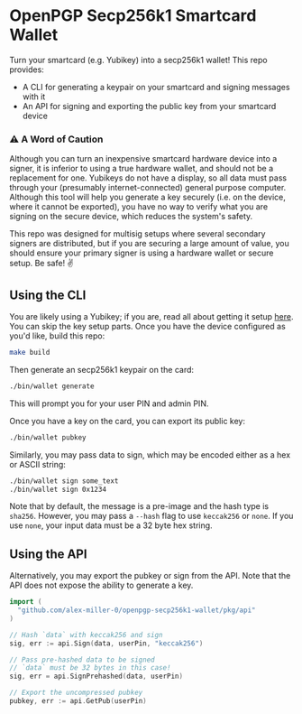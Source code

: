 # OpenPGP Secp256k1 Smartcard Wallet

Turn your smartcard (e.g. Yubikey) into a secp256k1 wallet! This repo provides:

* A CLI for generating a keypair on your smartcard and signing messages with it
* An API for signing and exporting the public key from your smartcard device

### ⚠️  A Word of Caution

Although you can turn an inexpensive smartcard hardware device into a signer, it is inferior to using a true hardware wallet, and should not be a replacement for one. Yubikeys do not have a display, so all data must pass through your (presumably internet-connected) general purpose computer. Although this tool will help you generate a key securely (i.e. on the device, where it cannot be exported), you have no way to verify what you are signing on the secure device, which reduces the system's safety.

This repo was designed for multisig setups where several secondary signers are distributed, but if you are securing a large amount of value, you should ensure your primary signer is using a hardware wallet or secure setup. Be safe! ✌️

## Using the CLI

You are likely using a Yubikey; if you are, read all about getting it setup [here](https://gist.github.com/Riebart/64c53f7d4ad4f5897b22c43ac0410ae5#generating-pgp-keys). You can skip the key setup parts. Once you have the device configured as you'd like, build this repo:

```sh
make build
```

Then generate an secp256k1 keypair on the card:

```sh
./bin/wallet generate
```

This will prompt you for your user PIN and admin PIN.

Once you have a key on the card, you can export its public key:


```sh
./bin/wallet pubkey
```

Similarly, you may pass data to sign, which may be encoded either as a hex or ASCII string:

```sh
./bin/wallet sign some_text
./bin/wallet sign 0x1234
```

Note that by default, the message is a pre-image and the hash type is `sha256`. However, you may pass a `--hash` flag to use `keccak256` or `none`. If you use `none`, your input data must be a 32 byte hex string.

## Using the API

Alternatively, you may export the pubkey or sign from the API. Note that the API does not expose the ability to generate a key.

```go
import (
  "github.com/alex-miller-0/openpgp-secp256k1-wallet/pkg/api"
)

// Hash `data` with keccak256 and sign
sig, err := api.Sign(data, userPin, "keccak256")

// Pass pre-hashed data to be signed
// `data` must be 32 bytes in this case!
sig, err = api.SignPrehashed(data, userPin)

// Export the uncompressed pubkey
pubkey, err := api.GetPub(userPin)
```